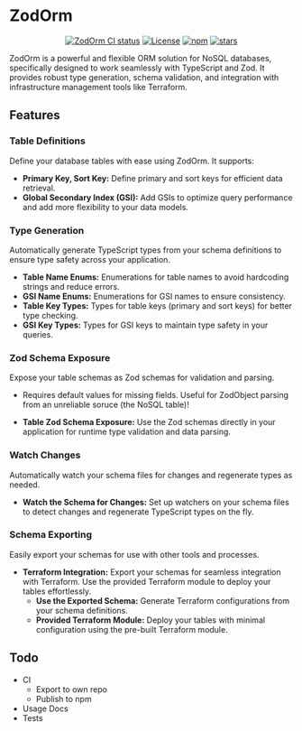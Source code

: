 # ZodOrm

<p align="center">
<a href="https://github.com/ryancircelli/zodorm/actions"><img src="https://github.com/ryancircelli/zodorm/actions/workflows/npm-publish.yaml/badge.svg" alt="ZodOrm CI status" /></a>
<a href="https://opensource.org/licenses/MIT" rel="nofollow"><img src="https://img.shields.io/github/license/ryancircelli/zodorm" alt="License"></a>
<a href="https://www.npmjs.com/package/@ryancircelli/zodorm" rel="nofollow"><img src="https://img.shields.io/npm/dw/%40ryancircelli%2Fzodorm" alt="npm"></a>
<a href="https://www.npmjs.com/package/@ryancircelli/zodorm" rel="nofollow"><img src="https://img.shields.io/github/stars/ryancircelli/zodorm" alt="stars"></a>
</p>

ZodOrm is a powerful and flexible ORM solution for NoSQL databases, specifically designed to work seamlessly with TypeScript and Zod. It provides robust type generation, schema validation, and integration with infrastructure management tools like Terraform.

## Features

### Table Definitions

Define your database tables with ease using ZodOrm. It supports:

- **Primary Key, Sort Key:** Define primary and sort keys for efficient data retrieval.
- **Global Secondary Index (GSI):** Add GSIs to optimize query performance and add more flexibility to your data models.

### Type Generation

Automatically generate TypeScript types from your schema definitions to ensure type safety across your application.

- **Table Name Enums:** Enumerations for table names to avoid hardcoding strings and reduce errors.
- **GSI Name Enums:** Enumerations for GSI names to ensure consistency.
- **Table Key Types:** Types for table keys (primary and sort keys) for better type checking.
- **GSI Key Types:** Types for GSI keys to maintain type safety in your queries.

### Zod Schema Exposure

Expose your table schemas as Zod schemas for validation and parsing.

- Requires default values for missing fields. Useful for ZodObject parsing from an unreliable soruce (the NoSQL table)!

- **Table Zod Schema Exposure:** Use the Zod schemas directly in your application for runtime type validation and data parsing.

### Watch Changes

Automatically watch your schema files for changes and regenerate types as needed.

- **Watch the Schema for Changes:** Set up watchers on your schema files to detect changes and regenerate TypeScript types on the fly.

### Schema Exporting

Easily export your schemas for use with other tools and processes.

- **Terraform Integration:** Export your schemas for seamless integration with Terraform. Use the provided Terraform module to deploy your tables effortlessly.
  - **Use the Exported Schema:** Generate Terraform configurations from your schema definitions.
  - **Provided Terraform Module:** Deploy your tables with minimal configuration using the pre-built Terraform module.

## Todo

- CI
  - Export to own repo
  - Publish to npm
- Usage Docs
- Tests
